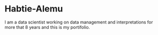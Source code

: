 # Habtie-Alemu
I am a data scientist working on data management and interpretations for more that 8 years and this is my portifolio.
